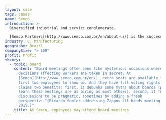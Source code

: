 ```yaml
---
layout: case
tags: cases
name: Semco
introduction: >-
  Diversified industrial and service conglomerate.

  [Semco Partners](http://www.semco.com.br/en/about-us/) is the successor to Semco Group, a centrifuge manufacturer founded in the 1950s by Antonio Curt Semler. In the 1980s Antonio’s son, Ricardo Semler, took over the firm,  modernized management practices, and expanded the company’s range by moving heavily into the service sector, including environmental consultancy, facilities management, real estate brokerage, and inventory support.
industry: C. Manufacturing
geography: Brazil
companySize: "> 500"
profit: Profit
theory:
  - topic: board
    content: "Board meetings often seem like mysterious occasions where big
      decisions affecting workers are taken in secret. At
      [Semco](http://www.semco.com.br/en/), extra seats are available for the
      first two employees to show up. And they have full voting rights. Semco
      claims two benefits: first, it debunks some myths about boards (people
      learn these meetings are as boring as most others); second, it forces
      discussions to be pragmatic, sometimes by adding a fresh
      perspective.^[Ricardo Semler addressing Zappos all hands meeting. May
      2015.]"
    title: At Semco, employees may attend board meetings
---
```


